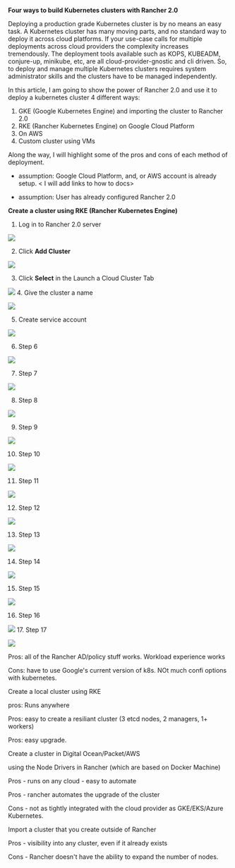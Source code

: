 **Four ways to build Kubernetes clusters with Rancher 2.0**

Deploying a production grade Kubernetes cluster is by no means an easy task.
A Kubernetes cluster has many moving parts, and no standard way to deploy it
across cloud platforms. If your use-case calls for multiple deployments across
cloud providers the complexity increases tremendously. The deployment
tools available such as KOPS, KUBEADM, conjure-up, minikube, etc, are all
cloud-provider-gnostic and cli driven. So, to deploy and manage multiple
Kubernetes clusters requires system administrator skills and the clusters
have to be managed independently.

In this article, I am going to show the power of Rancher 2.0 and use it to deploy a kubernetes cluster
4 different ways:
   1. GKE (Google Kubernetes Engine) and importing the cluster to Rancher 2.0
   2. RKE (Rancher Kubernetes Engine) on Google Cloud Platform
   3. On AWS
   4. Custom cluster using VMs

Along the way, I will highlight some of the pros and cons of each method of deployment.

* assumption: Google Cloud Platform, and, or AWS account is already setup.  < I will add links to how to docs>

* assumption: User has already configured Rancher 2.0

**Create a cluster using RKE (Rancher Kubernetes Engine)**

1. Log in to Rancher 2.0 server

![](https://github.com/rickalouani/Rancher-howto/blob/master/Rancher-screen-shots/create-cluster-1.png)

2. Click **Add Cluster**

![](https://github.com/rickalouani/Rancher-howto/blob/master/Rancher-screen-shots/create-cluster-2.png)

3. Click **Select** in the Launch a Cloud Cluster Tab

![](https://github.com/rickalouani/Rancher-howto/blob/master/Rancher-screen-shots/create-cluster-5.png)
4. Give the cluster a name

![](https://github.com/rickalouani/Rancher-howto/blob/master/Rancher-screen-shots/create-cluster-4.png)


5. Create service account

![](https://github.com/rickalouani/Rancher-howto/blob/master/Rancher-screen-shots/create-sa-1.png)

6. Step 6

![](https://github.com/rickalouani/Rancher-howto/blob/master/Rancher-screen-shots/create-sa-2.png)

7. Step 7

![](https://github.com/rickalouani/Rancher-howto/blob/master/Rancher-screen-shots/create-sa-3.png)

8. Step 8

![](https://github.com/rickalouani/Rancher-howto/blob/master/Rancher-screen-shots/create-sa-4.png)

9. Step 9

![](https://github.com/rickalouani/Rancher-howto/blob/master/Rancher-screen-shots/create-sa-5.png)

10. Step 10

![](https://github.com/rickalouani/Rancher-howto/blob/master/Rancher-screen-shots/create-sa-6.png)

11. Step 11

![](https://github.com/rickalouani/Rancher-howto/blob/master/Rancher-screen-shots/create-sa-7.png)

12. Step 12

![](https://github.com/rickalouani/Rancher-howto/blob/master/Rancher-screen-shots/create-sa-8.png)

13. Step 13

![](https://github.com/rickalouani/Rancher-howto/blob/master/Rancher-screen-shots/create-sa-9.png)

14. Step 14

![](https://github.com/rickalouani/Rancher-howto/blob/master/Rancher-screen-shots/create-sa-10.png)

15. Step 15

![](https://github.com/rickalouani/Rancher-howto/blob/master/Rancher-screen-shots/create-sa-11.png)

16. Step 16

![](https://github.com/rickalouani/Rancher-howto/blob/master/Rancher-screen-shots/create-sa-12.png)
17. Step 17

![](https://github.com/rickalouani/Rancher-howto/blob/master/Rancher-screen-shots/create-cluster-7.png)





Pros: all of the Rancher AD/policy stuff works.  Workload experience works

Cons: have to use Google's current version of k8s. NOt much confi options with kubernetes.

Create a local cluster using RKE

pros: Runs anywhere

Pros: easy to create a resiliant cluster (3 etcd nodes, 2 managers, 1+ workers)

Pros: easy upgrade.

Create a cluster in Digital Ocean/Packet/AWS

using the Node Drivers in Rancher (which are based on Docker Machine)

Pros - runs on any cloud - easy to automate

Pros - rancher automates the upgrade of the cluster

Cons - not as tightly integrated with the cloud provider as GKE/EKS/Azure Kubernetes.

Import a cluster that you create outside of Rancher

Pros - visibility into any cluster, even if it already exists

Cons - Rancher doesn't have the ability to expand the number of nodes.
